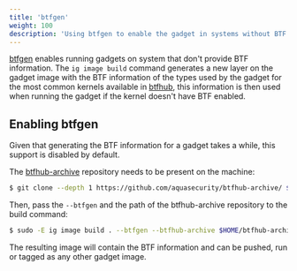 ```yaml
---
title: 'btfgen'
weight: 100
description: 'Using btfgen to enable the gadget in systems without BTF'
---
```


[btfgen][btfgen] enables running gadgets on system that don't provide BTF
information. The `ig image build` command generates a new layer on the gadget
image with the BTF information of the types used by the gadget for the most
common kernels available in [btfhub][btfhub], this information is then used when
running the gadget if the kernel doesn't have BTF enabled.

## Enabling btfgen

Given that generating the BTF information for a gadget takes a while, this
support is disabled by default.

The [btfhub-archive][btfhub-archive] repository needs to be present on the machine:

```bash
$ git clone --depth 1 https://github.com/aquasecurity/btfhub-archive/ $HOME/btfhub-archive/
```

Then, pass the `--btfgen` and the path of the btfhub-archive repository to the
build command:

```bash
$ sudo -E ig image build . --btfgen --btfhub-archive $HOME/btfhub-archive -t myimage
```

The resulting image will contain the BTF information and can be pushed, run or
tagged as any other gadget image.

[btfgen]: https://kinvolk.io/blog/2022/03/btfgen-one-step-closer-to-truly-portable-ebpf-programs/
[btfhub]: https://github.com/aquasecurity/btfhub
[btfhub-archive]: https://github.com/aquasecurity/btfhub-archive/
